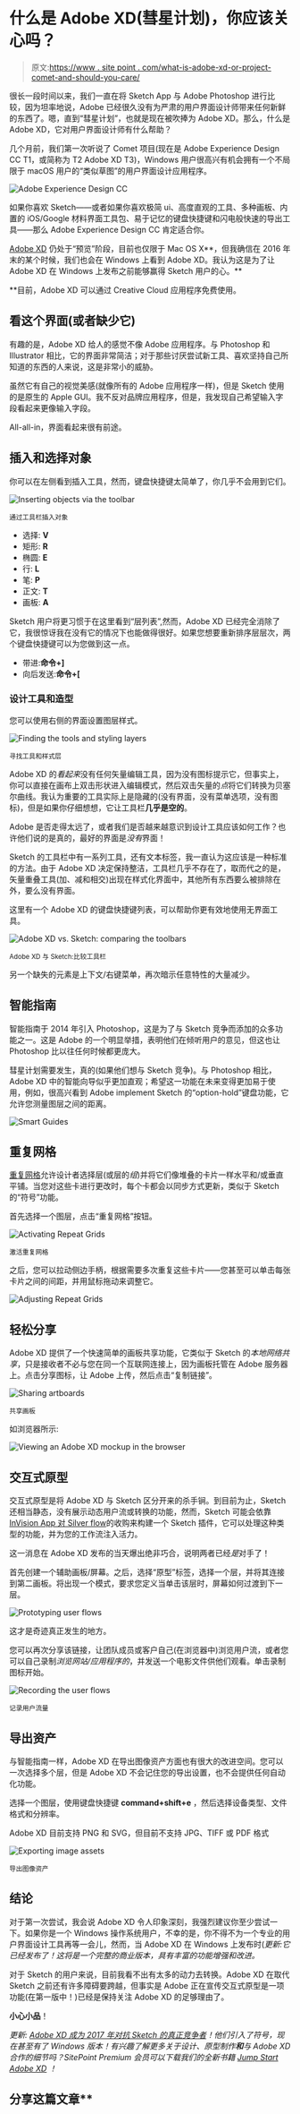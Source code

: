 # 什么是 Adobe XD(彗星计划)，你应该关心吗？

> 原文:[https://www . site point . com/what-is-adobe-xd-or-project-comet-and-should-you-care/](https://www.sitepoint.com/what-is-adobe-xd-or-project-comet-and-should-you-care/)

很长一段时间以来，我们一直在将 Sketch App 与 Adobe Photoshop 进行比较，因为坦率地说，Adobe 已经很久没有为严肃的用户界面设计师带来任何新鲜的东西了。嗯，直到“彗星计划”，也就是现在被吹捧为 Adobe XD。那么，什么是 Adobe XD，它对用户界面设计师有什么帮助？

几个月前，我们第一次听说了 Comet 项目(现在是 Adobe Experience Design CC T1，或简称为 T2 Adobe XD T3)，Windows 用户很高兴有机会拥有一个不局限于 macOS 用户的“类似草图”的用户界面设计应用程序。

![Adobe Experience Design CC](../Images/873a6c552bfb2db5ef9255b72e7493dd.png)

如果你喜欢 Sketch——或者如果你喜欢极简 ui、高度直观的工具、多种画板、内置的 iOS/Google 材料界面工具包、易于记忆的键盘快捷键和闪电般快速的导出工具——那么 Adobe Experience Design CC 肯定适合你。

[Adobe XD](http://www.adobe.com/products/experience-design.html) 仍处于“预览”阶段，目前也仅限于 Mac OS X**，但我确信在 2016 年末的某个时候，我们也会在 Windows 上看到 Adobe XD。我认为这是为了让 Adobe XD 在 Windows 上发布之前能够赢得 Sketch 用户的心。**

 **目前，Adobe XD 可以通过 Creative Cloud 应用程序免费使用。

## 看这个界面(或者缺少它)

有趣的是，Adobe XD 给人的感觉不像 Adobe 应用程序。与 Photoshop 和 Illustrator 相比，它的界面非常简洁；对于那些讨厌尝试新工具、喜欢坚持自己所知道的东西的人来说，这是非常小的威胁。

虽然它有自己的视觉美感(就像所有的 Adobe 应用程序一样)，但是 Sketch 使用的是原生的 Apple GUI。我不反对品牌应用程序，但是，我发现自己希望输入字段看起来更像输入字段。

All-all-in，界面看起来很有前途。

## 插入和选择对象

你可以在左侧看到插入工具，然而，键盘快捷键太简单了，你几乎不会用到它们。

![Inserting objects via the toolbar](../Images/770acccad4159dd3539d7738350f87fb.png)

<small>通过工具栏插入对象</small>

*   选择: **V**
*   矩形: **R**
*   椭圆: **E**
*   行: **L**
*   笔: **P**
*   正文: **T**
*   画板: **A**

Sketch 用户将更习惯于在这里看到“层列表”,然而，Adobe XD 已经完全消除了它，我很惊讶我在没有它的情况下也能做得很好。如果您想要重新排序层层次，两个键盘快捷键可以为您做到这一点。

*   带进:**命令+]**
*   向后发送:**命令+[**

### 设计工具和造型

您可以使用右侧的界面设置图层样式。

![Finding the tools and styling layers](../Images/6269ae784324b662592b5ebdc95f59f4.png)

<small>寻找工具和样式层</small>

Adobe XD 的*看起来*没有任何矢量编辑工具，因为没有图标提示它，但事实上，你可以直接在画布上双击形状进入编辑模式，然后双击矢量的*点*将它们转换为贝塞尔曲线。我认为重要的工具实际上是隐藏的(没有界面，没有菜单选项，没有图标)，但是如果你仔细想想，它让工具栏**几乎是空的**。

Adobe 是否走得太远了，或者我们是否越来越意识到设计工具应该如何工作？也许他们说的是真的，最好的界面是*没有*界面！

Sketch 的工具栏中有一系列工具，还有文本标签，我一直认为这应该是一种标准的方法。由于 Adobe XD 决定保持整洁，工具栏几乎不存在了，取而代之的是，矢量重叠工具(加、减和相交)出现在样式化界面中，其他所有东西要么被排除在外，要么没有界面。

这里有一个 Adobe XD 的键盘快捷键列表，可以帮助你更有效地使用无界面工具。

![Adobe XD vs. Sketch: comparing the toolbars](../Images/c2c01865a2f0b9e966c8f17342e316cd.png)

<small>Adobe XD 与 Sketch:比较工具栏</small>

另一个缺失的元素是上下文/右键菜单，再次暗示任意特性的大量减少。

## 智能指南

智能指南于 2014 年引入 Photoshop，这是为了与 Sketch 竞争而添加的众多功能之一。这是 Adobe 的一个明显举措，表明他们在倾听用户的意见，但这也让 Photoshop 比以往任何时候都更庞大。

彗星计划需要发生，真的(如果他们想与 Sketch 竞争)。与 Photoshop 相比，Adobe XD 中的智能向导似乎更加直观；希望这一功能在未来变得更加易于使用，例如，很高兴看到 Adobe implement Sketch 的“option-hold”键盘功能，它允许您测量图层之间的距离。

![Smart Guides](../Images/d63d8fafd147d58f2c67f5ed87811ea5.png)

## 重复网格

[重复网格](https://www.sitepoint.com/adobe-xd-tutorial-a-pain-free-way-to-import-assets/)允许设计者选择层(或层的*组*)并将它们像堆叠的卡片一样水平和/或垂直平铺。当您对这些卡进行更改时，每个卡都会以同步方式更新，类似于 Sketch 的“符号”功能。

首先选择一个图层，点击“重复网格”按钮。

![Activating Repeat Grids](../Images/72e025ca221cbe44f675fd0b7a5e19c4.png)

<small>激活重复网格</small>

之后，您可以拉动侧边手柄，根据需要多次重复这些卡片——您甚至可以单击每张卡片之间的间距，并用鼠标拖动来调整它。

![Adjusting Repeat Grids](../Images/4a8b4e556175356a5ee0de59d8816201.png)

## 轻松分享

Adobe XD 提供了一个快速简单的画板共享功能，它类似于 Sketch 的*本地网络共享*，只是接收者不必与您在同一个互联网连接上，因为画板托管在 Adobe 服务器上。点击分享图标，让 Adobe 上传，然后点击“复制链接”。

![Sharing artboards](../Images/aff6c3dcf807d87018983c52b731ac94.png)

<small>共享画板</small>

如浏览器所示:

![Viewing an Adobe XD mockup in the browser](../Images/76c1cf483f928a0e5106ab0765106802.png)

## 交互式原型

交互式原型是将 Adobe XD 与 Sketch 区分开来的杀手锏。到目前为止，Sketch 还相当静态，没有展示动态用户流或转换的功能，然而，Sketch 可能会依靠 [InVision App 对 Silver flow](https://medium.com/@abynim/silver-flows-joins-invision-faa3dd1fc250)的收购来构建一个 Sketch 插件，它可以处理这种类型的功能，并为您的工作流注入活力。

这一消息在 Adobe XD 发布的当天爆出绝非巧合，说明两者已经*是*对手了！

首先创建一个辅助画板/屏幕。之后，选择“原型”标签，选择一个层，并将其连接到第二画板。将出现一个模式，要求您定义当单击该层时，屏幕如何过渡到下一层。

![Prototyping user flows](../Images/1dcdf75d04c1db4a6d31fa2d9cabb1bf.png)

这才是奇迹真正发生的地方。

您可以再次分享该链接，让团队成员或客户自己(在浏览器中)浏览用户流，或者您可以自己录制*浏览网站/应用程序的*，并发送一个电影文件供他们观看。单击录制图标开始。

![Recording the user flows](../Images/0afd21200b410fcd0c077064235826cf.png)

<small>记录用户流量</small>

## 导出资产

与智能指南一样，Adobe XD 在导出图像资产方面也有很大的改进空间。您可以一次选择多个层，但是 Adobe XD 不会记住您的导出设置，也不会提供任何自动化功能。

选择一个图层，使用键盘快捷键 **command+shift+e** ，然后选择设备类型、文件格式和分辨率。

Adobe XD 目前支持 PNG 和 SVG，但目前不支持 JPG、TIFF 或 PDF 格式

![Exporting image assets](../Images/29a9c652e25374a7b21f5a385b7376a0.png)

<small>导出图像资产</small>

## 结论

对于第一次尝试，我会说 Adobe XD 令人印象深刻，我强烈建议你至少尝试一下。如果你是一个 Windows 操作系统用户，不幸的是，你不得不为一个专业的用户界面设计工具再等一会儿，然而，当 Adobe XD 在 Windows 上发布时(*更新:它已经发布了！这将是一个完整的商业版本，具有丰富的功能增强和改进。*

对于 Sketch 的用户来说，目前我看不出有太多的动力去转换。Adobe XD 在取代 Sketch 之前还有许多障碍要跨越，但事实是 Adobe 正在宣传交互式原型是一项功能(在第一版中！)已经是保持关注 Adobe XD 的足够理由了。

**小心小品**！

*更新: [Adobe XD 成为 2017 年对抗 Sketch 的真正竞争者](https://www.sitepoint.com/adobe-xd-sketch-will-result-best-ux/)！他们引入了符号，现在甚至有了 Windows 版本！有兴趣了解更多关于设计、原型制作**和**与 Adobe XD 合作的细节吗？SitePoint Premium 会员可以下载我们的全新书籍 [Jump Start Adobe XD](https://www.sitepoint.com/premium/books/jump-start-adobe-xd) ！*

## 分享这篇文章**